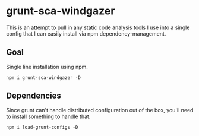 # grunt-sca-windgazer

This is an attempt to pull in any static code analysis tools I use into a single config
that I can easily install via npm dependency-management.

## Goal

Single line installation using npm.

```
npm i grunt-sca-windgazer -D
```

## Dependencies

Since grunt can't handle distributed configuration out of the box, you'll need to install
something to handle that.

```
npm i load-grunt-configs -D
```
